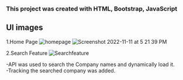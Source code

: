 ### This project was created with HTML, Bootstrap, JavaScript

## UI images
1.Home Page
![homepage](https://user-images.githubusercontent.com/113718239/201335156-7256641b-0351-4c01-99d9-2bc39c0425e4.png)
![Screenshot 2022-11-11 at 5 21 39 PM](https://user-images.githubusercontent.com/113718239/201335192-d14092d4-64fa-43f3-ab53-bb0f29177ffe.png)

2.Search Feature
![Searchfeature](https://user-images.githubusercontent.com/113718239/201336636-e5f62592-5fcb-4fe3-8401-49aa1ec1dcfa.png)


-API was used to search the Company names and dynamically load it.<br/>
-Tracking the searched company was added.
